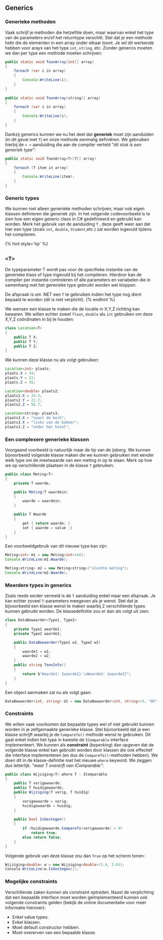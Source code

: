 ## Generics

### Generieke methoden
Vaak schrijf je methoden die hetzelfde doen, maar waarvan enkel het type van de parameters en/of het returntype verschilt. Stel dat je een methode hebt die de elementen in een array onder elkaar toont. Je wil dit werkende hebben voor arays van het type ``int``, ``string``, etc. Zonder generics moeten we dan per type een methode moeten schrijven:

```java
public static void ToonArray(int[] array)
{
    foreach (var i in array)
    {
        Console.WriteLine(i);
    }
}
 
public static void ToonArray(string[] array)
{
    foreach (var i in array)
    {
        Console.WriteLine(i);
    }
}
```
Dankzij generics kunnen we nu het deel dat **generiek** moet zijn aanduiden (in dit geval met ``T``) en onze methode eenmalig definiëren. We gebruiken hierbij de ``< >`` aanduiding die aan de compiler verteld *"dit stuk is een generiek type"*:

```java
public static void ToonArray<T>(T[] array)
{
    foreach (T item in array)
    {
        Console.WriteLine(item);
    }
}
```

### Generic types
We kunnen niet alleen generieke methoden schrijven, maar ook eigen klassen definieren die generiek zijn. In het volgende codevoorbeeld is te zien hoe een eigen generic class in C# gedefinieerd en gebruikt kan worden. Merk het gebruik van de aanduiding ``T`` , deze geeft  weer aan dat hier een type (zoals ``int``, ``double``, ``Student``,etc.) zal worden ingevuld tijdens het compileren.

{% hint style='tip' %}
## ``<T>``
De typeparameter T wordt pas voor de specifieke instantie van de generieke klass of type ingevuld bij het compileren. Hierdoor kan de compiler per instantie controleren of alle parameters en variabelen die in samenhang met het generieke type gebruikt worden wel kloppen.

De afspraak is om .NET een ``T`` te gebruiken indien het type nog dient bepaald te worden (dit is niet verplicht).
{% endhint %}


We wensen een klasse te maken die de locatie in X,Y,Z richting kan bewaren. We willen echter zowel ``float``, ``double`` als ``int`` gebruiken om deze X,Y,Z coördinaten in bij te houden:


```java
class Location<T>
{
    public T X;
    public T Y;
    public T Z;
}
```
We kunnen deze klasse nu als volgt gebruiken:

```java
Location<int> plaats;
plaats.X = 34;
plaats.Y = 22;
plaats.Z = 56;

Location<double> plaats2;
plaats2.X = 34.5;
plaats2.Y = 22.2;
plaats2.Z = 56.7;

Location<string> plaats3;
plaats3.X = "naast de kerk";
plaats3.X = "links van de bakker";
plaats3.Z = "onder het hotel";
```


### Een complexere generieke klassen
Voorgaand voorbeeld is natuurlijk maar de tip van de ijsberg. We kunnen bijvoorbeeld volgende klasse maken die we kunnen gebruiken met eender welk type om de meetwaarde van een meting in op te slaan. Merk op hoe we op verschillende plaatsen in de klasse ``T`` gebruiken:

```java
public class Meting<T>
{
    private T waarde;

    public Meting(T waardein)
    {
        waarde = waardein;
    }

    public T Waarde 
    { 
        get { return waarde; } 
        set { waarde = value ;}  
    }
}
```
Een voorbeeldgebruik van dit nieuwe type kan zijn:

```java
Meting<int> m1 = new Meting<int>(44);
Console.WriteLine(m1.Waarde);

Meting<string> m2 = new Meting<string>("slechte meting");
Console.WriteLine(m2.Waarde);
```


### Meerdere types in generics
Zoals reeds eerder vermeld is de ``T`` aanduiding enkel maar een afspraak. Je kan echter zoveel ``T``-parameters meegeven als je wenst. Stel dat je bijvoorbeeld een klasse wenst te maken waarbij 2 verschillende types kunnen gebruikt worden. De klassedefinitie zou er dan als volgt uit zien:

```csharp
class DataBewaarder<Type1, Type2>
{
    private Type1 waarde1;
    private Type2 waarde2;

    public DataBewaarder(Type1 w1, Type2 w2)
    {
        waarde1 = w1;
        waarde2 = w2;
    }
    public string ToonInfo()
    {
        return $"Waarde1: {waarde1}.\nWaarde2: {waarde2}";
    }
}
```
Een object aanmaken zal nu als volgt gaan:

```csharp
DataBewaarder<int, string> d1 = new DataBewaarder<int, string>(4, "Ok");
```



### Constraints
We willen vaak voorkomen dat bepaalde types wel of niet gebruikt kunnen worden in je zelfgemaakte generieke klasse. Stel bijvoorbeeld dat je een klasse schrijft waarbij je de ``CompareTo()`` methode wenst te gebruiken. Dit gaat enkel indien het type in kwestie de ``IComparable`` interface implementeert. We kunnen als **constraint** (*beperking*) dan opgeven dat de volgende klasse enkel kan gebruikt worden door klassen die ook effectief die interface implementeren (en dus de ``CompareTo()``-methoden hebben). We doen dit in de klasse-definitie met het nieuwe ``where`` keyword. We zeggen dus letterlijk: *"waar T overerft van IComparable"*:

```csharp
public class Wijziging<T> where T : IComparable
{
    public T vorigewaarde;
    public T huidigewaarde;
    public Wijziging(T vorig, T huidig)
    {
        vorigewaarde = vorig;
        huidigewaarde = huidig;
    }
 
    public bool IsGestegen()
    {
        if (huidigewaarde.CompareTo(vorigewaarde) > 0)
            return true;
        else return false;
    }
}
```

Volgende gebruik van deze klasse zou dan ``True`` op het scherm tonen:

```csharp
Wijziging<double> w = new Wijziging<double>(3.4, 3.65);
Console.WriteLine(w.IsGestegen());
```

### Mogelijke constraints
Verschillende zaken kunnen als constraint optreden. Naast de verplichting dat een bepaalde interface moet worden geïmplementeerd kunnen ook volgende constraints gelden (bekijk de online documentatie voor meer informatie hierover):
* Enkel value types.
* Enkel klassen.
* Moet default constructor hebben.
* Moet overerven van een bepaalde klasse.